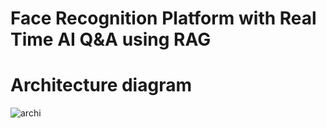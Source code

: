 # Face Recognition Platform with Real Time AI Q&A using RAG 



# Architecture diagram

![archi](https://github.com/user-attachments/assets/31ce7058-cf84-4278-bfa9-070ad7b722ca)


